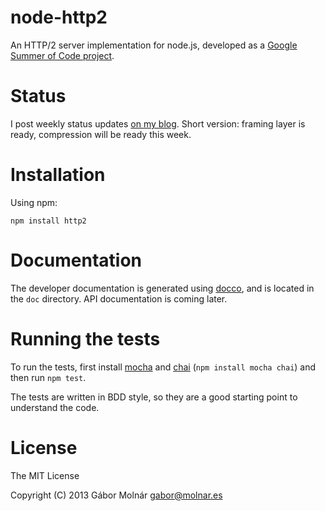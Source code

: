node-http2
==========

An HTTP/2 server implementation for node.js, developed as a [Google Summer of Code project](https://google-melange.appspot.com/gsoc/project/google/gsoc2013/molnarg/5001).

Status
======

I post weekly status updates [on my blog](http://gabor.molnar.es/blog/categories/google-summer-of-code/). Short version: framing layer is ready, compression will be ready this week.

Installation
============

Using npm:

```
npm install http2
```

Documentation
=============

The developer documentation is generated using [docco](http://jashkenas.github.io/docco/), and is located in the `doc` directory. API documentation is coming later.

Running the tests
=================

To run the tests, first install [mocha](http://visionmedia.github.io/mocha/) and [chai](http://visionmedia.github.io/mocha/) (`npm install mocha chai`) and then run `npm test`.

The tests are written in BDD style, so they are a good starting point to understand the code.

License
=======

The MIT License

Copyright (C) 2013 Gábor Molnár <gabor@molnar.es>

